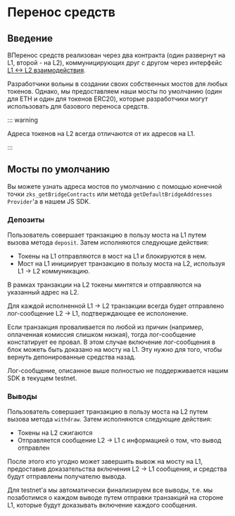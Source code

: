 # Перенос средств

## Введение

BПеренос средств реализован через два контракта (один развернут на L1, второй - на L2), коммуницирующих друг с другом через интерфейс [L1 <-> L2 взаимодействия](https://v2-docs.zksync.io/dev/zksync-v2/l1-l2-interop.html).

Разработчики вольны в создании своих собственных мостов для любых токенов. Однако, мы предоставляем наши мосты по умолчанию (один для ETH и один для токенов ERC20), которые разработчики могут использовать для базового переноса средств.

::: warning

Адреса токенов на L2 всегда отличаются от их адресов на L1.

:::


## Мосты по умолчанию

Вы можете узнать адреса мостов по умолчанию с помощью конечной точки `zks_getBridgeContracts` или метода `getDefaultBridgeAddresses` `Provider`'a в нашем JS SDK.

### Депозиты

Пользователь совершает транзакцию в пользу моста на L1 путем вызова метода `deposit`. Затем исполняются следующие действия:

- Токены на L1 отправляются в мост на L1 и блокируются в нем.
- Мост на L1 инициирует транзакцию в пользу моста на L2, используя L1 -> L2 коммуникацию.

В рамках  транзакции на L2 токены минтятся и отправляются на указанный адрес на L2.

Для каждой исполненной L1 -> L2 транзакции всегда будет отправлено лог-сообщение L2 -> L1, подтверждающее ее исполонение.

Если транзакция проваливается по любой из причин (например, оплаченная комиссия слишком низкая), тогда лог-сообщение констатирует ее провал. В этом случае включение лог-сообщения в блок можеть быть доказано на мосту на L1. Эту нужно для того, чтобы вернуть депонированные средства назад.

Лог-сообщение, описанное выше полностью не поддерживается нашим SDK в текущем testnet.

### Выводы

Пользователь совершает транзакцию в пользу моста на L2 путем вызова метода `withdraw`. Затем исполняются следующие действия:

- Токены на L2 сжигаются
- Отправляется сообщение L2 -> L1 с информацией о том, что вывод отправлен

После этого кто угодно может завершить вывож на мосту на L1, предоставив доказательства включения L2 -> L1 сообщения, и средства будут отправлены получателю вывода.

Для testnet'a мы автоматически финализируем все выводы, т.е. мы позаботимся о каждом выводе путем отправки транзакций на стороне L1, которые будут доказывать включение каждого сообщения.
